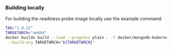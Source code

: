 ### Building locally

For building the readiness probe image locally use the example command:

```bash
TAG="1.0.22"
TARGETARCH="amd64"
docker buildx build --load --progress plain . -f docker/mongodb-kubernetes-readinessprobe/Dockerfile -t "${TAG}" \
 --build-arg TARGETARCH="${TARGETARCH}"
```
